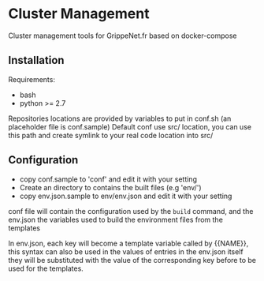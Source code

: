 Cluster Management
==================

Cluster management tools for GrippeNet.fr based on docker-compose

## Installation

Requirements:

- bash
- python >= 2.7
  
Repositories locations are provided by variables to put in conf.sh (an placeholder file is conf.sample)
Default conf use src/ location, you can use this path and create symlink to your real code location into src/

## Configuration

- copy conf.sample to 'conf' and edit it with your setting
- Create an directory to contains the built files (e.g 'env/')
- copy env.json.sample to env/env.json and edit it with your setting

conf file will contain the configuration used by the `build` command, and the env.json the variables used to build the environment files 
from the templates

In env.json, each key will become a template variable called by {{NAME}}, this syntax can also be used in the values of entries in the env.json itself
they will be substituted with the value of the corresponding key before to be used for the templates.
